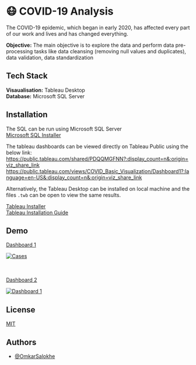 # 😷 COVID-19 Analysis

The COVID-19 epidemic, which began in early 2020, has affected every part of our work and lives and has changed everything.

**Objective:** The main objective is to explore the data and perform data pre-processing tasks like data cleansing (removing null values and duplicates), data validation, data standardization


## Tech Stack

**Visaualisation:** Tableau Desktop <br>
**Database:** Microsoft SQL Server


## Installation

The SQL can be run using Microsoft SQL Server <br>
<a href="https://www.microsoft.com/en-us/sql-server/sql-server-downloads">Microsoft SQL Installer</a>

The tableau dashboards can be viewed directly on Tableau Public using the below link:
https://public.tableau.com/shared/PDQQMGFNN?:display_count=n&:origin=viz_share_link
https://public.tableau.com/views/COVID_Basic_Visualization/Dashboard1?:language=en-US&:display_count=n&:origin=viz_share_link

Alternatively, the Tableau Desktop can be installed on local machine and the files ```.twb``` can be open to view the same results.

<a href="https://public.tableau.com/en-us/s/download">Tableau Installer</a> <br>
<a href="https://help.tableau.com/current/desktopdeploy/en-gb/desktop_deploy_download_and_install.htm">Tableau Installation Guide</a>
    
    
## Demo

<a href="https://public.tableau.com/shared/PDQQMGFNN?:display_count=n&:origin=viz_share_link">Dashboard 1</a>
<div class='tableauPlaceholder' id='viz1658225601822' style='position: relative'>
   <noscript><a href='#'><img alt='Cases ' src='https:&#47;&#47;public.tableau.com&#47;static&#47;images&#47;PD&#47;PDQQMGFNN&#47;1_rss.png' style='border: none' /></a></noscript>
   <object class='tableauViz'  style='display:none;'>
      <param name='host_url' value='https%3A%2F%2Fpublic.tableau.com%2F' />
      <param name='embed_code_version' value='3' />
      <param name='path' value='views&#47;COVID-19GlobalTracker_16525622235080&#47;Dashboard1?:language=en-US&amp;:embed=true' />
      <param name='toolbar' value='yes' />
      <param name='static_image' value='https:&#47;&#47;public.tableau.com&#47;static&#47;images&#47;PD&#47;PDQQMGFNN&#47;1.png' />
      <param name='animate_transition' value='yes' />
      <param name='display_static_image' value='yes' />
      <param name='display_spinner' value='yes' />
      <param name='display_overlay' value='yes' />
      <param name='display_count' value='yes' />
      <param name='language' value='en-US' />
   </object>
</div>

<br>
<br>


<a href="https://public.tableau.com/views/COVID_Basic_Visualization/Dashboard1?:language=en-US&:display_count=n&:origin=viz_share_link">Dashboard 2</a>
<div class='tableauPlaceholder' id='viz1658224943244' style='position: relative'>
   <noscript><a href='#'><img alt='Dashboard 1 ' src='https:&#47;&#47;public.tableau.com&#47;static&#47;images&#47;CO&#47;COVID_Basic_Visualization&#47;Dashboard1&#47;1_rss.png' style='border: none' /></a></noscript>
   <object class='tableauViz'  style='display:none;'>
      <param name='host_url' value='https%3A%2F%2Fpublic.tableau.com%2F' />
      <param name='embed_code_version' value='3' />
      <param name='site_root' value='' />
      <param name='name' value='COVID_Basic_Visualization&#47;Dashboard1' />
      <param name='tabs' value='no' />
      <param name='toolbar' value='yes' />
      <param name='static_image' value='https:&#47;&#47;public.tableau.com&#47;static&#47;images&#47;CO&#47;COVID_Basic_Visualization&#47;Dashboard1&#47;1.png' />
      <param name='animate_transition' value='yes' />
      <param name='display_static_image' value='yes' />
      <param name='display_spinner' value='yes' />
      <param name='display_overlay' value='yes' />
      <param name='display_count' value='yes' />
      <param name='language' value='en-US' />
   </object>
</div>


## License

[MIT](https://choosealicense.com/licenses/mit/) 


## Authors

- [@OmkarSalokhe](https://github.com/omkar2611)
